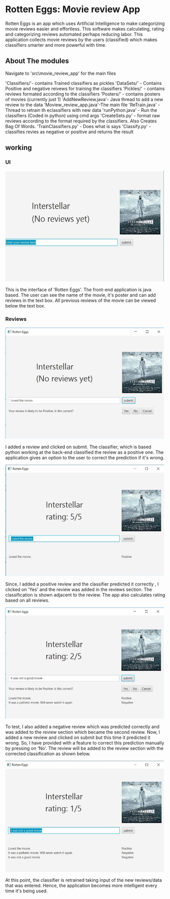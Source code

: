 # Rotten Eggs: Movie review App

Rotten Eggs is an app which uses Artificial Intelligence to make categorizing movie reviews easier and effortless. This software makes calculating, rating and categorizing reviews automated perhaps reducing labor. This application collects movie reviews by the users (classified) which makes classifiers smarter and more powerful with time.

## About The modules

Navigate to 'src\movie_review_app\' for the main files

'Classifiers/'- contains Trained classifiers as pickles
'DataSets/' - Contains Positive and negative reivews for training the classifiers
'Pickles/' - contains reviews formated according to the classifiers 
'Posters/' - contains posters of movies (currently just 1)
'AddNewReview.java'- Java thread to add a new review to the data
'Moview_review_app.java'-The main file
'ReTrain.java' - Thread to retrain th eclassifiers with new data
'runPython.java' - Run the classifiers (Coded in python) using cmd args
'CreateSets.py' - format raw reviews according to the format required by the classifiers. Also Creates Bag Of Words.
'TrainClassifiers.py' - Does what is says
'Classify.py' - classifies revies as negative or positive and returns the result
 
## working


### UI
<img src="Screenshots/1.jpg" alt="alt text" width="500" height="350">

This is the interface of 'Rotten Eggs'. The front-end application is java based. The user can see the name of the movie, it's poster and can add reviews in the text box. All previous reviews of the movie can be viewed below the text box.

### Reviews

<img src="Screenshots/2.jpg" alt="alt text" width="500" height="350">
 
I added a review and clicked on submit. The classifier, which is based python working at the back-end classified the review as a positive one. The application gives an option to the user to correct the prediction if it's wrong.

<img src="Screenshots/3.jpg" alt="alt text" width="500" height="350">
 
Since, I added a positive review and the classifier predicted it correctly , I clicked on 'Yes' and the review was added in the reviews section. The classification is shown adjacent to the review. The app also calculates rating based on all reviews.
 
<img src="Screenshots/4.jpg" alt="alt text" width="500" height="350">
 
To test, I also added a negative review which was predicted correctly and was added to the review section which became the second review. Now, I added a new review and clicked on submit but this time it predicted it wrong. So, I have provided with a feature to correct this prediction manually by pressing on 'No'. The review will be added to the review section with the corrected classification as shown below.
 
<img src="Screenshots/5.jpg" alt="alt text" width="500" height="350">

At this point, the classifier is retrained taking input of the new reviews/data that was entered. Hence, the application becomes more intelligent every time it's being used.
